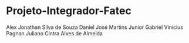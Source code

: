# Projeto-Integrador-Fatec
Alex Jonathan Silva de Souza
Daniel José Martins Junior
Gabriel Vinicius Pagnan
Juliano Cintra Alves de Almeida
